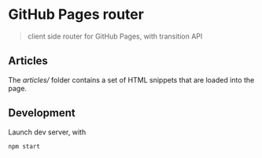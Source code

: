 # GitHub Pages router

> client side router for GitHub Pages, with transition API

## Articles

The _articles/_ folder contains a set of HTML snippets that are loaded into the page.

## Development

Launch dev server, with

```sh
npm start
```
